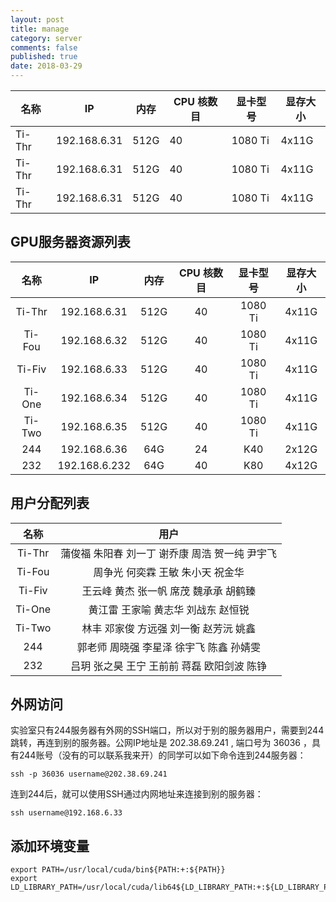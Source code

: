 ```yaml
---
layout: post
title: manage
category: server
comments: false
published: true
date: 2018-03-29
---
```



<div class="table-wrapper">
  <table>
    <thead>
      <tr>
        <th>名称</th>
        <th>IP</th>
        <th>内存</th>
        <th>CPU 核数目</th>
        <th>显卡型号</th>
        <th>显存大小</th>
      </tr>
    </thead>
    <tbody>
      <tr>
        <td>Ti-Thr</td>
        <td>192.168.6.31</td>
        <td>512G</td>
        <td>40</td>
        <td>1080 Ti</td>
        <td>4x11G</td>
      </tr>
      <tr>
        <td>Ti-Thr</td>
        <td>192.168.6.31</td>
        <td>512G</td>
        <td>40</td>
        <td>1080 Ti</td>
        <td>4x11G</td>
      </tr>
      <tr>
        <td>Ti-Thr</td>
        <td>192.168.6.31</td>
        <td>512G</td>
        <td>40</td>
        <td>1080 Ti</td>
        <td>4x11G</td>
      </tr>
    </tbody>
  </table>
</div>




## GPU服务器资源列表
| 名称 | IP | 内存 |CPU 核数目|显卡型号|显存大小|
|:---:|:---:|:---:|:-------:|:-------:|:-------:|
|Ti-Thr|192.168.6.31|512G|40|1080 Ti|4x11G|
|Ti-Fou|192.168.6.32|512G|40|1080 Ti|4x11G|
|Ti-Fiv|192.168.6.33|512G|40|1080 Ti|4x11G|
|Ti-One|192.168.6.34|512G|40|1080 Ti|4x11G|
|Ti-Two|192.168.6.35|512G|40|1080 Ti|4x11G|
|244|192.168.6.36|64G|24|K40|2x12G|
|232|192.168.6.232|64G|40|K80|4x12G|


## 用户分配列表
| 名称 | 用户 |
|:---:|:---:|
|Ti-Thr|蒲俊福 朱阳春 刘一丁 谢乔康 周浩 贺一纯 尹宇飞|
|Ti-Fou|周争光 何奕霖 王敏 朱小天 祝金华|
|Ti-Fiv|王云峰 黄杰 张一帆 席茂 魏承承 胡鹤臻|
|Ti-One|黄江雷 王家喻 黄志华 刘战东 赵恒锐|
|Ti-Two|林丰 邓家俊 方远强 刘一衡 赵芳沅 姚鑫|
|244|郭老师 周晓强 李星泽 徐宇飞 陈鑫 孙婧雯|
|232|吕玥 张之昊 王宁 王前前 蒋磊 欧阳剑波 陈铮|


## 外网访问
实验室只有244服务器有外网的SSH端口，所以对于别的服务器用户，需要到244跳转，再连到别的服务器。公网IP地址是 202.38.69.241 , 端口号为 36036 ，具有244账号（没有的可以联系我来开）的同学可以如下命令连到244服务器：
```
ssh -p 36036 username@202.38.69.241
```
连到244后，就可以使用SSH通过内网地址来连接到别的服务器：
```
ssh username@192.168.6.33
```


## 添加环境变量
```
export PATH=/usr/local/cuda/bin${PATH:+:${PATH}}
export LD_LIBRARY_PATH=/usr/local/cuda/lib64${LD_LIBRARY_PATH:+:${LD_LIBRARY_PATH}}
```
